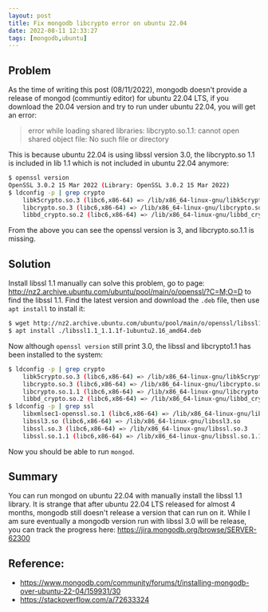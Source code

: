 ```yaml
---
layout: post
title: Fix mongodb libcrypto error on ubuntu 22.04
date: 2022-08-11 12:33:27
tags: [mongodb,ubuntu]
---
```


## Problem

As the time of writing this post (08/11/2022), mongodb doesn't provide a release of mongod (communtiy editor) for ubuntu 22.04 LTS, if you download the 20.04 version and try to run under ubuntu 22.04, you will get an error:

> error while loading shared libraries: libcrypto.so.1.1: cannot open shared object file: No such file or directory

This is because ubuntu 22.04 is using libssl version 3.0, the libcrypto.so 1.1 is included in lib 1.1 which is not included in ubuntu 22.04 anymore:

```bash
$ openssl version
OpenSSL 3.0.2 15 Mar 2022 (Library: OpenSSL 3.0.2 15 Mar 2022)
$ ldconfig -p | grep crypto
	libk5crypto.so.3 (libc6,x86-64) => /lib/x86_64-linux-gnu/libk5crypto.so.3
	libcrypto.so.3 (libc6,x86-64) => /lib/x86_64-linux-gnu/libcrypto.so.3
	libbd_crypto.so.2 (libc6,x86-64) => /lib/x86_64-linux-gnu/libbd_crypto.so.2
```

From the above you can see the openssl version is 3, and libcrypto.so.1.1 is missing.



## Solution

Install libssl 1.1 manually can solve this problem, go to page: http://nz2.archive.ubuntu.com/ubuntu/pool/main/o/openssl/?C=M;O=D to find the libssl 1.1. Find the latest version and download the `.deb` file, then use `apt install` to install it:

```bash
$ wget http://nz2.archive.ubuntu.com/ubuntu/pool/main/o/openssl/libssl1.1_1.1.1f-1ubuntu2.16_amd64.deb
$ apt install ./libssl1.1_1.1.1f-1ubuntu2.16_amd64.deb
```

Now although `openssl version` still print 3.0, the libssl and libcrypto1.1 has been installed to the system:

```bash
$ ldconfig -p | grep crypto
	libk5crypto.so.3 (libc6,x86-64) => /lib/x86_64-linux-gnu/libk5crypto.so.3
	libcrypto.so.3 (libc6,x86-64) => /lib/x86_64-linux-gnu/libcrypto.so.3
	libcrypto.so.1.1 (libc6,x86-64) => /lib/x86_64-linux-gnu/libcrypto.so.1.1
	libbd_crypto.so.2 (libc6,x86-64) => /lib/x86_64-linux-gnu/libbd_crypto.so.2
$ ldconfig -p | grep ssl
	libxmlsec1-openssl.so.1 (libc6,x86-64) => /lib/x86_64-linux-gnu/libxmlsec1-openssl.so.1
	libssl3.so (libc6,x86-64) => /lib/x86_64-linux-gnu/libssl3.so
	libssl.so.3 (libc6,x86-64) => /lib/x86_64-linux-gnu/libssl.so.3
	libssl.so.1.1 (libc6,x86-64) => /lib/x86_64-linux-gnu/libssl.so.1.1
```

Now you should be able to run `mongod`.



## Summary

You can run mongod on ubuntu 22.04 with manually install the libssl 1.1 library. It is strange that after ubuntu 22.04 LTS released for almost 4 months, mongodb still doesn't release a version that can run on it. While I am sure eventually a mongodb version run with libssl 3.0 will be release, you can track the progress here: https://jira.mongodb.org/browse/SERVER-62300



## Reference:

* https://www.mongodb.com/community/forums/t/installing-mongodb-over-ubuntu-22-04/159931/30
* https://stackoverflow.com/a/72633324
